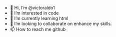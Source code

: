 - 👋 Hi, I’m @victoraldo1
- 👀 I’m interested in code
- 🌱 I’m currently learning html
- 💞️ I’m looking to collaborate on enhance my skills.
- 📫 How to reach me github

<!---
victoraldo1/victoraldo1 is a ✨ special ✨ repository because its `README.md` (this file) appears on your GitHub profile.
You can click the Preview link to take a look at your changes.
--->
